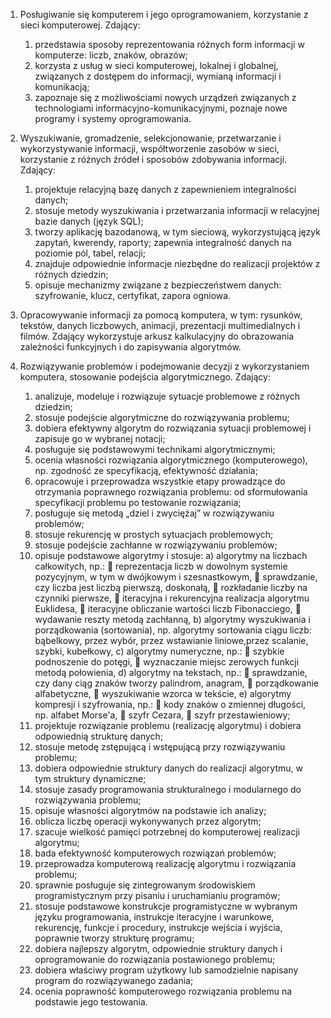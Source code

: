 1. Posługiwanie się komputerem i jego oprogramowaniem, korzystanie z sieci
komputerowej. Zdający:
	1) przedstawia sposoby reprezentowania różnych form informacji w komputerze: liczb, znaków, obrazów;
	2) korzysta z usług w sieci komputerowej, lokalnej i globalnej, związanych z dostępem do informacji, wymianą informacji i komunikacją;
	3) zapoznaje się z możliwościami nowych urządzeń związanych z technologiami informacyjno-komunikacyjnymi, poznaje nowe programy i systemy oprogramowania.

2. Wyszukiwanie, gromadzenie, selekcjonowanie, przetwarzanie i wykorzystywanie informacji, współtworzenie zasobów w sieci, korzystanie z różnych źródeł i sposobów zdobywania informacji. Zdający:
	1) projektuje relacyjną bazę danych z zapewnieniem integralności danych;
	2) stosuje metody wyszukiwania i przetwarzania informacji w relacyjnej bazie danych (język SQL);
	3) tworzy aplikację bazodanową, w tym sieciową, wykorzystującą język zapytań, kwerendy, raporty; zapewnia integralność danych na poziomie pól, tabel, relacji;
	4) znajduje odpowiednie informacje niezbędne do realizacji projektów z różnych dziedzin;
	5) opisuje mechanizmy związane z bezpieczeństwem danych: szyfrowanie, klucz, certyfikat, zapora ogniowa.

3. Opracowywanie informacji za pomocą komputera, w tym: rysunków, tekstów, danych liczbowych, animacji, prezentacji multimedialnych i filmów.
Zdający wykorzystuje arkusz kalkulacyjny do obrazowania zależności funkcyjnych i do zapisywania algorytmów.

4. Rozwiązywanie problemów i podejmowanie decyzji z wykorzystaniem komputera, stosowanie podejścia algorytmicznego. Zdający:
	1) analizuje, modeluje i rozwiązuje sytuacje problemowe z różnych dziedzin;
	2) stosuje podejście algorytmiczne do rozwiązywania problemu;
	3) dobiera efektywny algorytm do rozwiązania sytuacji problemowej i zapisuje go w wybranej notacji;
	4) posługuje się podstawowymi technikami algorytmicznymi;
	5) ocenia własności rozwiązania algorytmicznego (komputerowego), np. zgodność ze specyfikacją, efektywność działania;
	6) opracowuje i przeprowadza wszystkie etapy prowadzące do otrzymania poprawnego rozwiązania problemu: od sformułowania specyfikacji problemu po testowanie rozwiązania;
	7) posługuje się metodą „dziel i zwyciężaj” w rozwiązywaniu problemów;
	8) stosuje rekurencję w prostych sytuacjach problemowych;
	9) stosuje podejście zachłanne w rozwiązywaniu problemów;
	10) opisuje podstawowe algorytmy i stosuje:
		a) algorytmy na liczbach całkowitych, np.:
			 reprezentacja liczb w dowolnym systemie pozycyjnym, w tym w dwójkowym i szesnastkowym,
			 sprawdzanie, czy liczba jest liczbą pierwszą, doskonałą,
			 rozkładanie liczby na czynniki pierwsze,
			 iteracyjna i rekurencyjna realizacja algorytmu Euklidesa,
			 iteracyjne obliczanie wartości liczb Fibonacciego,
			 wydawanie reszty metodą zachłanną,
		b) algorytmy wyszukiwania i porządkowania (sortowania), np. 
		   algorytmy sortowania ciągu liczb: bąbelkowy, przez wybór, przez wstawianie liniowe,przez scalanie, szybki, kubełkowy,
		c) algorytmy numeryczne, np.:
			 szybkie podnoszenie do potęgi,
			 wyznaczanie miejsc zerowych funkcji metodą połowienia,
		d) algorytmy na tekstach, np.:
			 sprawdzanie, czy dany ciąg znaków tworzy palindrom, anagram,
			 porządkowanie alfabetyczne,
			 wyszukiwanie wzorca w tekście,
		e) algorytmy kompresji i szyfrowania, np.:
			 kody znaków o zmiennej długości, np. alfabet Morse'a,
			 szyfr Cezara,
			 szyfr przestawieniowy;
	11) projektuje rozwiązanie problemu (realizację algorytmu) i dobiera odpowiednią strukturę danych;
	12) stosuje metodę zstępującą i wstępującą przy rozwiązywaniu problemu;
	13) dobiera odpowiednie struktury danych do realizacji algorytmu, w tym struktury dynamiczne;
	14) stosuje zasady programowania strukturalnego i modularnego do rozwiązywania problemu;
	15) opisuje własności algorytmów na podstawie ich analizy;
	16) oblicza liczbę operacji wykonywanych przez algorytm;
	17) szacuje wielkość pamięci potrzebnej do komputerowej realizacji algorytmu;
	18) bada efektywność komputerowych rozwiązań problemów;
	19) przeprowadza komputerową realizację algorytmu i rozwiązania problemu;
	20) sprawnie posługuje się zintegrowanym środowiskiem programistycznym przy pisaniu i uruchamianiu programów;
	21) stosuje podstawowe konstrukcje programistyczne w wybranym języku
	programowania, instrukcje iteracyjne i warunkowe, rekurencję, funkcje i
	procedury, instrukcje wejścia i wyjścia, poprawnie tworzy strukturę programu;
	22) dobiera najlepszy algorytm, odpowiednie struktury danych i oprogramowanie do
	rozwiązania postawionego problemu;
	23) dobiera właściwy program użytkowy lub samodzielnie napisany program do
	rozwiązywanego zadania;
	24) ocenia poprawność komputerowego rozwiązania problemu na podstawie jego
	testowania.
